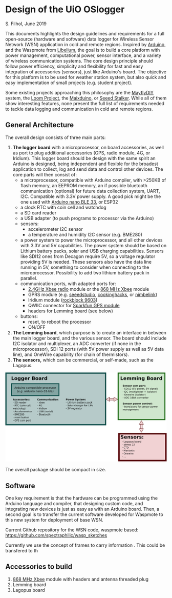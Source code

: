 # Design of the UiO OSlogger

S. Filhol, June 2019



This documents highlights the design guidelines and requirements for a full open-source (hardware and software) data logger for Wireless Sensor Network (WSN) application in cold and remote regions. Inspired by [Arduino](https://www.arduino.cc/), and the Waspmote from [Libelium](http://www.libelium.com/products/waspmote/), the goal is to build a core platform with power management, computational power, sensor interface, and a variety of wireless communication systems. The core design principle should follow power efficiency, simplicity and flexibility for fast and easy integration of accessories (sensors), just like Arduino's board. The objective for this platform is to be used for weather station system, but also quick and easy implementation of small projects (e.g. student project).

Some existing projects  approaching this philosophy are the [MayflyDIY](https://www.envirodiy.org/mayfly/) system, the [Loom Project](https://www.open-sensing.org/project-loom), the [Maixduino](https://www.seeedstudio.com/Sipeed-Maixduino-Kit-for-RISC-V-AI-IoT-p-4047.html), or [Seeed Stalker](https://www.seeedstudio.com/category/Arduino-c-1001/category/Arduino-Compatible-c-11/seeeduino-boards-c-987/Seeeduino-Stalker-V3-1-p-2686.html). While all of them show interesting features, none present the full list of requirements needed to tackle data logging and communication in cold and remote regions. 





## General Architecture

The overall design consists of three main parts: 

1. **The logger board** with a microprocessor, on board accessories, as well as port to plug additional accessories (GPS, radio module, 4G, or Iridium). This logger board should be design with the same spirit an Arduino is designed, being independent and flexible for the broadest application to collect, log and send data and control other devices. The core parts will then consist of:
   - a microprocessor, compatible with Arduino compiler, with >250KB of flash memory, an EEPROM memory, an if possible bluetooth communication (optional) for future data collection system, UART, I2C. Compatible with 3.3V power supply. A good pick might be the one used with [Arduino nano BLE 33](https://store.arduino.cc/nano-33-ble), or ESP32
   - a clock RTC with coin cell and watchdog
   - a SD card reader
   - a USB adapter (to push programs to processor via the Arduino)
   - sensors:
     -  accelerometer I2C sensor
     - a temperature and humidity I2C sensor (e.g. BME280)
   - a power system to power the microprocessor, and all other devices with 3.3V and 5V capabilities. The power system should be based on Lithium battery packs, solar and USB charging capabilities. Sensors like SDI12 ones from Decagon require 5V, so a voltage regulator providing 5V is needed. These sensors also have the data line running in 5V, something to consider when connecting to the microprocessor. Possibility to add two lithium battery pack in parallel.
   - communication ports, with adapted ports for:
     - [2.4GHz Xbee radio](https://www.digi.com/products/embedded-systems/rf-modules/2-4-ghz-modules/xbee-digimesh-2-4) module or the [868 MHz Xbee](https://www.digi.com/products/embedded-systems/rf-modules/sub-1-ghz-modules/digi-xbee-sx-868) module
     - GPRS module (e.g. [seeedstudio](https://www.seeedstudio.com/GPRS-Shield-V2-0-p-1379.html), [cookinghacks](https://www.cooking-hacks.com/gsm-gprs-waspmote-module), or [nimbelink](https://nimbelink.com/products/skywire-arduino-cellular-shield/))
     - Iridium module ([rockblock 9603](http://www.rock7mobile.com/products-rockblock-9603))
     - QWIIC connector for [Sparkfun GPS module](https://www.sparkfun.com/products/15210)
     - headers for Lemming board (see below)
   - buttons: 
     - reset, to reboot the processor
     - ON/OFF
2. **The Lemming board**, which purpose is to create an interface in between the main logger board, and the  various sensor. The board should include I2C isolator and multiplexer, an ADC converter (if none in the microprocessor), SDI 12 ports (with 5V power supply as well as 5V data line), and OneWire capability (for chain of thermistors).
3. **The sensors,** which can be commercial, or self-made, such as the Lagopus.

![](General_architecture.png)

The overall package should be compact in size.

## Software

One key requirement is that the hardware can be programmed using the Arduino language and compiler, that designing custom code, and integrating new devices is just as easy as with an Arduino board. Then, a second goal is to transfer the current software developed for Waspmote to this new system for deployment of base WSN.   

Current Github repository for the WSN code, waspmote based: https://github.com/spectraphilic/wasp_sketches

Currently we use the concept of frames to carry information . This could be transfered to th



## Accessories to build

1.  [868 MHz Xbee](https://www.digi.com/products/embedded-systems/rf-modules/sub-1-ghz-modules/digi-xbee-sx-868) module with headers and antenna threaded plug
2. Lemming board
3. Lagopus board